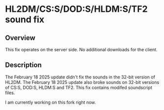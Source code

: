 # HL2DM/CS:S/DOD:S/HLDM:S/TF2 sound fix

## Overview
This fix operates on the server side. No additional downloads for the client.
## Description
The February 18 2025 update didn't fix the sounds in the 32-bit version of HL2DM. 
The February 18 2025 update also broke sounds on 32-bit versions of CS:S, DOD:S, HLDM:S and TF2. This fix contains modifed soundscript files.

I am currently working on this fork right now.
   
